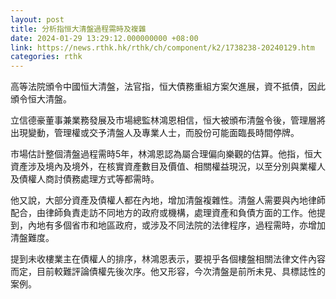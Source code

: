 ```yaml
---
layout: post
title: 分析指恒大清盤過程需時及複雜
date: 2024-01-29 13:29:12.000000000 +08:00
link: https://news.rthk.hk/rthk/ch/component/k2/1738238-20240129.htm
categories: rthk
---
```


高等法院頒令中國恒大清盤，法官指，恒大債務重組方案欠進展，資不抵債，因此頒令恒大清盤。

立信德豪董事兼業務發展及市場總監林鴻恩相信，恒大被頒布清盤令後，管理層將出現變動，管理權或交予清盤人及專業人士，而股份可能面臨長時間停牌。

市場估計整個清盤過程需時5年，林鴻恩認為屬合理偏向樂觀的估算。他指，恒大資產涉及境內及境外，在核實資產數目及價值、相關權益現況，以至分別與業權人及債權人商討債務處理方式等都需時。

他又說，大部分資產及債權人都在內地，增加清盤複雜性。清盤人需要與內地律師配合，由律師負責走訪不同地方的政府或機構，處理資產和負債方面的工作。他提到，內地有多個省市和地區政府，或涉及不同法院的法律程序，過程需時，亦增加清盤難度。

提到未收樓業主在債權人的排序，林鴻恩表示，要視乎各個樓盤相關法律文件內容而定，目前較難評論債權先後次序。他又形容，今次清盤是前所未見、具標誌性的案例。
